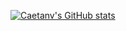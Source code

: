 [![Caetanv's GitHub stats](https://github-readme-stats.vercel.app/api?username=caetanv)](https://github.com/caetanv/github-readme-stats)
